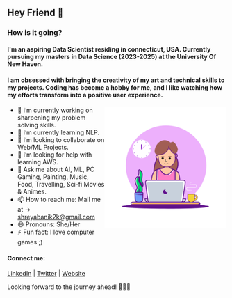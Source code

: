 ## Hey Friend 👋
### How is it going?

<!--
**kshreya2k/kshreya2k** is a ✨ _special_ ✨ repository because its `README.md` (this file) appears on your GitHub profile.

Here are some ideas to get you started:
-->

#### I'm an aspiring Data Scientist residing in connecticut, USA. Currently pursuing my masters in Data Science (2023-2025) at the University Of New Haven. 

#### I am obsessed with bringing the creativity of my art and technical skills to my projects. Coding has become a hobby for me, and I like watching how my efforts transform into a positive user experience.
<!-- Add a GIF image here -->
<img align="right" src="https://github.com/kshreya2k/kshreya2k/blob/main/girlcode.gif" alt="code" width="280"/>

- 🔭 I’m currently working on sharpening my problem solving skills.
- 🌱 I’m currently learning NLP.
- 👯 I’m looking to collaborate on Web/ML Projects.
- 🤔 I’m looking for help with learning AWS.
- 💬 Ask me about AI, ML, PC Gaming, Painting, Music, Food, Travelling, Sci-fi Movies & Animes.
- 📫 How to reach me: Mail me at -> [shreyabanik2k@gmail.com](shreyabanik2k@gmail.com)
- 😄 Pronouns: She/Her
- ⚡ Fun fact: I love computer games ;)

#### Connect me: 
[LinkedIn](https://www.linkedin.com/in/shreya-insights/) | [Twitter](https://twitter.com/ShreyaB63407529) | [Website](https://kshreya2k.github.io/Portfolio/)

Looking forward to the journey ahead! 👩‍💻✨
